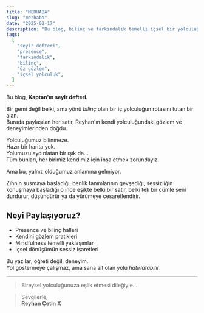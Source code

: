 ```yaml
---
title: "MERHABA"
slug: "merhaba"
date: "2025-02-17"
description: "Bu blog, bilinç ve farkındalık temelli içsel bir yolculuğun seyir defteridir. Kaptan'ın gözlemleri ve deneyimleri, senin yolculuğuna da eşlik edebilir."
tags:
  [
    "seyir defteri",
    "presence",
    "farkındalık",
    "bilinç",
    "öz gözlem",
    "içsel yolculuk",
  ]
---
```


Bu blog, **Kaptan'ın seyir defteri.**

Bir gemi değil belki, ama yönü _bilinç_ olan bir iç yolculuğun rotasını tutan bir alan.  
Burada paylaşılan her satır, Reyhan'ın kendi yolculuğundaki gözlem ve deneyimlerinden doğdu.

Yolculuğumuz bilinmeze.  
Hazır bir harita yok.  
Yolumuzu aydınlatan bir ışık da...  
Tüm bunları, her birimiz kendimiz için inşa etmek zorundayız.

Ama bu, yalnız olduğumuz anlamına gelmiyor.

Zihnin susmaya başladığı, benlik tanımlarının gevşediği, sessizliğin konuşmaya başladığı o ince eşikte belki bir satır, belki tek bir cümle seni durdurur, düşündürür ya da yürümeye cesaretlendirir.

## Neyi Paylaşıyoruz?

- Presence ve bilinç halleri
- Kendini gözlem pratikleri
- Mindfulness temelli yaklaşımlar
- İçsel dönüşümün sessiz işaretleri

Bu yazılar; öğreti değil, deneyim.  
Yol göstermeye çalışmaz, ama sana ait olan yolu _hatırlatabilir_.

---

> Bireysel yolculuğunuza eşlik etmesi dileğiyle...

> Sevgilerle,  
> **Reyhan Çetin X**
